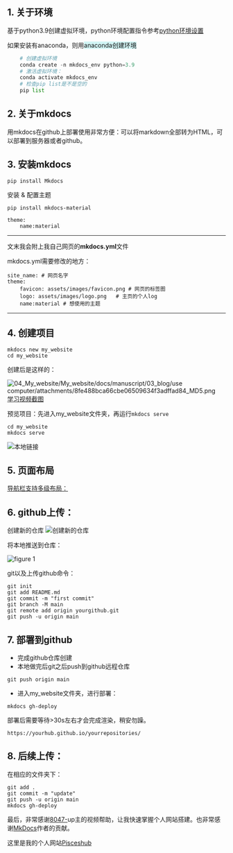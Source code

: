 ## 1. 关于环境
基于python3.9创建虚拟环境，python环境配置指令参考[python环境设置](python%E7%8E%AF%E5%A2%83%E8%AE%BE%E7%BD%AE.md)  

如果安装有anaconda，则用<span style="background:rgba(173, 239, 239, 0.55)">anaconda创建环境</span>

```python
	# 创建虚拟环境
	conda create -n mkdocs_env python=3.9
	# 激活虚拟环境：
	conda activate mkdocs_env
	# 检查pip list是不是空的
	pip list
```

## 2. 关于mkdocs

用mkdocs在github上部署使用非常方便：可以将markdown全部转为HTML，可以部署到服务器或者github。

## 3. 安装mkdocs

`pip install Mkdocs`

安装 & 配置主题

```
pip install mkdocs-material
```

```
theme:
	name:material
```

--- 

文末我会附上我自己网页的**mkdocs.yml**文件

mkdocs.yml需要修改的地方：
```
site_name: # 网页名字
theme:
	favicon: assets/images/favicon.png # 网页的标签图
	logo: assets/images/logo.png   # 主页的个人log
	name:material # 想使用的主题
```

---

## 4. 创建项目

```
mkdocs new my_website
cd my_website
```

创建后是这样的：

![04_My_website/My_website/docs/manuscript/03_blog/use computer/attachments/8fe488bca66cbe06509634f3adffad84_MD5.png](Pasted%20image%2020230720175316.png)
[学习视频截图](04_My_website/My_website/docs/manuscript/03_blog/use%20computer/attachments/8fe488bca66cbe06509634f3adffad84_MD5.png%7COpen:%20Pasted%20image%2020230720175316.png)

预览项目：先进入my_website文件夹，再运行`mkdocs serve`

```
cd my_website
mkdocs serve
```

![本地链接](b68a45a6b18ae36a7baf9b304d007a3e_MD5.png)

## 5. 页面布局

[导航栏支持多级布局：](https://mkdocs-like-code.readthedocs.io/zh_CN/latest/MkDocs-advanced-operations/theme-configuration/)


## 6. github上传：


创建新的仓库 
![创建新的仓库](9bf714a7225ecfbe381382bd297ecd08_MD5.png)

将本地推送到仓库：

![figure 1](04_My_website/My_website/docs/manuscript/03_blog/use%20computer/attachments/5ba94137196aebb4287b75aadbef2329_MD5.png)

git以及上传github命令：
```
git init
git add README.md
git commit -m "first commit"
git branch -M main
git remote add origin yourgithub.git
git push -u origin main
```

## 7. 部署到github

- 完成github仓库创建
- 本地做完后git之后push到github远程仓库
```
git push origin main
```
- 进入my_website文件夹，进行部署：
```
mkdocs gh-deploy
```
部署后需要等待>30s左右才会完成渲染，稍安勿躁。
```
https://yourhub.github.io/yourrepositories/
```
## 8. 后续上传：

在相应的文件夹下：

```
git add .
git commit -m "update"
git push -u origin main
mkdocs gh-deploy
```

最后，非常感谢[8047-](https://www.bilibili.com/video/BV1FB4y1n7Gf/?spm_id_from=333.880.my_history.page.click&vd_source=f6b887c95aa7969fce3d0ed6ca6f2232)up主的视频帮助，让我快速掌握个人网站搭建。也非常感谢[MkDocs](https://www.mkdocs.org/)作者的贡献。

这里是我的个人网站[Pisceshub](https://Pisceshub.github.io/My_website/)
